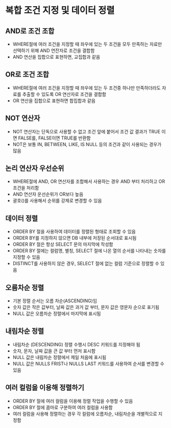 # 복합 조건 지정 및 데이터 정렬
## AND로 조건 조합
- WHERE절에 여러 조건을 지정할 때 좌우에 있는 두 조건을 모두 만족하는 자료만 선택하기 위해 AND 연잔자로 조건을 결합함
- AND 연산을 집합으로 표현하면, 교집합과 같음

## OR로 조건 조합
- WHERE절에 여러 조건을 지정할 때 좌우에 있는 두 조건중 하나만 만족하더라도 자료를 추출할 수 있도록 OR 연산자로 조건을 결합함
- OR 연산을 집합으로 표현하면 합집합과 같음

## NOT 연산자
- NOT 연산자는 단독으로 사용할 수 없고 조건 앞에 붙어서 조건 값 결과가 TRUE 이면 FALSE를, FALSE이면 TRUE를 반환함
- NOT은 보통 IN, BETWEEN, LIKE, IS NULL 등의 조건과 같이 사용되는 경우가 많음

## 논리 연산자 우선순위
- WHERE절에 AND, OR 연산자를 조합해서 사용하는 경우 AND 부터 처리하고 OR조건을 처리함
- AND 연산자 운선순위가 OR보다 높음
- 괄호()를 사용해서 순위를 강제로 변경할 수 있음

## 데이터 정렬
- ORDER BY 절을 사용하여 데이터를 정렬된 형태로 조회할 수 있음
- ORDER BY를 지정하지 않으면 DB 내부에 저장된 순서대로 표시됨
- ORDER BY 절은 항상 SELECT 문의 마지막에 작성함
- ORDER BY 절에는 컬럼명, 별칭, SELECT 절에 나온 열의 순서를 나타내는 숫자를 지정할 수 있음
- DISTINCT를 사용하지 않은 경우, SELECT 절에 없는 컬럼 기준으로 정렬할 수 있음

## 오름차순 정렬
- 기본 정렬 순서는 오름 차순(ASCENDING)임
- 숫자 값은 작은 값부터, 날짜 값은 과거 값 부터, 문자 값은 영문자 순으로 표기됨
- NULL 값은 오름차순 정렬에서 마지막에 표시됨

## 내림차순 정렬
- 내림차순 (DESCENDING) 정렬 수행시 DESC 키워드를 지정해야 됨
- 숫자, 문자, 날짜 값을 큰 값 부터 먼저 표시함
- NULL 값은 내림차순 정렬에서 제일 처음에 표시됨
- NULL 값은 NULLS FRIST나 NULLS LAST 키워드를 사용하여 순서를 변경할 수 있음 

## 여러 컬럼을 이용해 정렬하기
- ORDER BY 절에 여러 컬럼을 이용해 정렬 작업을 수행할 수 있음
- ORDER BY 절에 콤마로 구분하여 여러 컬럼을 사용함
- 여러 컬럼을 사용해 정렬하는 경우 각 컬럼에 오름차순, 내림차순을 개별적으로 지정함
